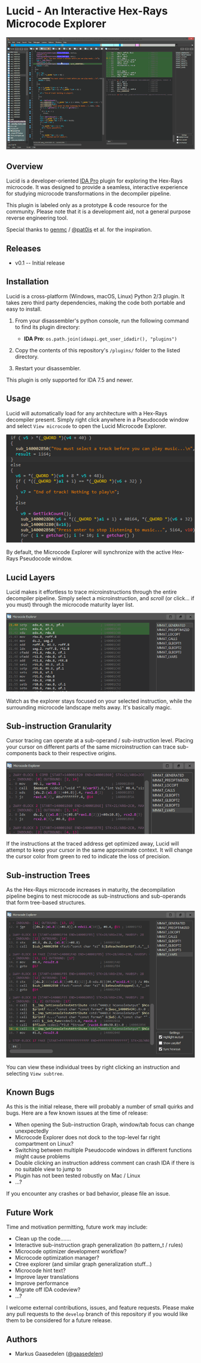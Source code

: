 # Lucid - An Interactive Hex-Rays Microcode Explorer

<p align="center">
<img alt="Lucid Plugin" src="screenshots/lucid_demo.gif"/>
</p>

## Overview

Lucid is a developer-oriented [IDA Pro](https://www.hex-rays.com/products/ida/) plugin for exploring the Hex-Rays microcode. It was designed to provide a seamless, interactive experience for studying microcode transformations in the decompiler pipeline.

This plugin is labeled only as a prototype & code resource for the community. Please note that it is a development aid, not a general purpose reverse engineering tool. 

Special thanks to [genmc](https://github.com/patois/genmc) / [@pat0is](https://twitter.com/pat0is) et al. for the inspiration.

## Releases

* v0.1 -- Initial release

## Installation

Lucid is a cross-platform (Windows, macOS, Linux) Python 2/3 plugin. It takes zero third party dependencies, making the code both portable and easy to install.

1. From your disassembler's python console, run the following command to find its plugin directory:
   - **IDA Pro**: `os.path.join(idaapi.get_user_idadir(), "plugins")`

2. Copy the contents of this repository's `/plugins/` folder to the listed directory.
3. Restart your disassembler.

This plugin is only supported for IDA 7.5 and newer.

## Usage

Lucid will automatically load for any architecture with a Hex-Rays decompiler present. Simply right click anywhere in a Pseudocode window and select `View microcode` to open the Lucid Microcode Explorer.

<p align="center">
<img alt="View microcode" src="screenshots/lucid_view_microcode.gif"/>
</p>

By default, the Microcode Explorer will synchronize with the active Hex-Rays Pseudocode window.

## Lucid Layers

Lucid makes it effortless to trace microinstructions through the entire decompiler pipeline. Simply select a microinstruction, and *scroll* (or click... if you must) through the microcode maturity layer list.

<p align="center">
<img alt="Lucid Layer Traversal Demo" src="screenshots/lucid_layers.gif"/>
</p>

Watch as the explorer stays focused on your selected instruction, while the surrounding microcode landscape melts away. It's basically magic.

## Sub-instruction Granularity

Cursor tracing can operate at a sub-operand / sub-instruction level. Placing your cursor on different parts of the same microinstruction can trace sub-components back to their respective origins.

<p align="center">
<img alt="Lucid Sub-instruction Granularity Demo" src="screenshots/lucid_granularity.gif"/>
</p>

If the instructions at the traced address get optimized away, Lucid will attempt to keep your cursor in the same approximate context. It will change the cursor color from green to red to indicate the loss of precision.

## Sub-instruction Trees

As the Hex-Rays microcode increases in maturity, the decompilation pipeline begins to nest microcode as sub-instructions and sub-operands that form tree-based structures. 

<p align="center">
<img alt="Lucid Sub-instrution Graph Demo" src="screenshots/lucid_subtree.gif"/>
</p>

You can view these individual trees by right clicking an instruction and selecting `View subtree`.

## Known Bugs

As this is the initial release, there will probably a number of small quirks and bugs. Here are a few known issues at the time of release:

* When opening the Sub-instruction Graph, window/tab focus can change unexpectedly
* Microcode Explorer does not dock to the top-level far right compartment on Linux?
* Switching between multiple Pseudocode windows in different functions might cause problems
* Double clicking an instruction address comment can crash IDA if there is no suitable view to jump to
* Plugin has not been tested robustly on Mac / Linux
* ...?

If you encounter any crashes or bad behavior, please file an issue.

## Future Work

Time and motivation permitting, future work may include:

* Clean up the code.......
* Interactive sub-instruction graph generalization (to pattern_t / rules)
* Microcode optimizer development workflow?
* Microcode optimization manager?
* Ctree explorer (and similar graph generalization stuff...)
* Microcode hint text?
* Improve layer translations
* Improve performance
* Migrate off IDA codeview?
* ...?

I welcome external contributions, issues, and feature requests. Please make any pull requests to the `develop` branch of this repository if you would like them to be considered for a future release.

## Authors

* Markus Gaasedelen ([@gaasedelen](https://twitter.com/gaasedelen))

